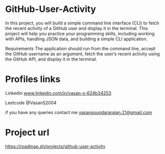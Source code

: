 # GitHub-User-Activity

In this project, you will build a simple command line interface (CLI) to fetch the recent activity of a GitHub user and display it in the terminal. This project will help you practice your programming skills, including working with APIs, handling JSON data, and building a simple CLI application.

Requirements
The application should run from the command line, accept the GitHub username as an argument, fetch the user’s recent activity using the GitHub API, and display it in the terminal.

# Profiles links
Linkedin www.linkedin.com/in/vasan-s-624b34253

Leetcode @VasanS2004

if you have any queries contact me vasansoundararajan.21@gmail.com

# Project url
https://roadmap.sh/projects/github-user-activity
